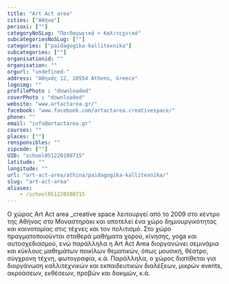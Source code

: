 ```yaml
---
title: "Art Act area"
cities: ["Αθήνα"]
perioxi: [""]
categoryNoSLug: "Παιδαγωγικά + Καλιτεχνικά"
subcategoriesNoSLug: [""]
categories: ["paidagogika-kallitexnika"]
subcategories: [""]
organisationid: ""
organisation: ""
orgurl: "undefined-"
address: "Αθηνάς 12, 10554 Athens, Greece"
logoimg: ""
profilePhoto : "downloaded"
coverPhoto : "downloaded"
website: "www.artactarea.gr/"
facebook: "www.facebook.com/artactarea.creativespace/"
phone: ""
email: "info@artactarea.gr"
courses: ""
places: [""]
rensponsibles: ""
zipcode: [""]
UID: "school051220180715"
latitude: ""
longitude: ""
url: "art-act-area/athina/paidagogika-kallitexnika/"
slug: "art-act-area"
aliases:
    - /school051220180715
---
```





Ο χώρος Art Act area _creative space λειτουργεί από το 2009 στο κέντρο της Αθήνας στο Μοναστηράκι και αποτελεί ένα χώρο δημιουργικότητας και καινοτομίας στις τέχνες και τον πολιτισμό. Στο χώρο πραγματοποιούνται σταθερά μαθήματα χορού, κίνησης, yoga και αυτοσχεδιασμού, ενώ παράλληλα η Art Act Area διοργανώνει σεμινάρια και κύκλους μαθημάτων ποικίλων θεματικών, όπως μουσική, θέατρο, σύγχρονη τέχνη, φωτογραφία, κ.ά. Παράλληλα, ο χώρος διατίθεται για διοργάνωση καλλιτεχνικών και εκπαιδευτικών διαλέξεων, μικρών events, ακροάσεων, εκθέσεων, προβών και δοκιμών, κ.ά.